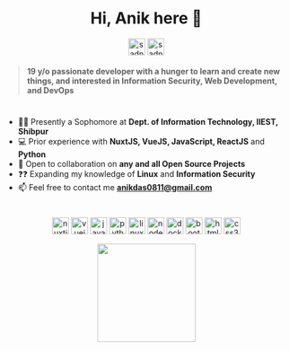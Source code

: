 <h1 align="center">Hi, Anik here 👋 </h1>

<p align="center">
<a href=https://linkedin.com/in/sadn1ck target="blank"><img align="center" src="https://raw.githubusercontent.com/sadn1ck/sadn1ck/master/img/Linkedin.svg" alt="sadn1ck LinkedIn" height="30" width="30" /></a>
<a href=https://ctftime.org/team/89677 target="blank"><img align="center" src="https://raw.githubusercontent.com/sadn1ck/sadn1ck/master/img/ctftime.png" alt="sadn1ck CTFTime" height="30" width="30" /></a>
</p>

 > #### 19 y/o passionate developer with a hunger to learn and create new things, and interested in Information Security, Web Development, and DevOps

#

- 👨‍🎓 Presently a Sophomore at **Dept. of Information Technology, IIEST, Shibpur**
- 💻 Prior experience with **NuxtJS, VueJS, JavaScript, ReactJS** and **Python**
- 👯 Open to collaboration on **any and all Open Source Projects**
- ❓❓ Expanding my knowledge of **Linux** and **Information Security**
- 📫 Feel free to contact me **anikdas0811@gmail.com**

#

<p align="center">
<img src=https://d33wubrfki0l68.cloudfront.net/6ff34ec8760318b99888ee4b75d1e265170a84b9/6479c/logos/nuxt.svg alt=nuxtjs width="30" height="30"/>
<img src=https://devicons.github.io/devicon/devicon.git/icons/vuejs/vuejs-original-wordmark.svg alt=vuejs width="30" height="30"/>
<img src=https://devicons.github.io/devicon/devicon.git/icons/javascript/javascript-original.svg alt=javascript width="30" height="30"/>
<img src=https://devicons.github.io/devicon/devicon.git/icons/python/python-original-wordmark.svg alt=python width="30" height="30"/>
<img src=https://devicons.github.io/devicon/devicon.git/icons/linux/linux-original.svg alt=linux width="30" height="30"/>
<img src=https://devicons.github.io/devicon/devicon.git/icons/nodejs/nodejs-original-wordmark.svg alt=nodejs width="30" height="30"/>
<img src=https://devicons.github.io/devicon/devicon.git/icons/docker/docker-original-wordmark.svg alt=docker width="30" height="30"/>
<img src=https://devicons.github.io/devicon/devicon.git/icons/bootstrap/bootstrap-plain.svg alt=bootstrap width="30" height="30"/>
<img src=https://devicons.github.io/devicon/devicon.git/icons/html5/html5-original-wordmark.svg alt=html5 width="30" height="30"/>
<img src=https://devicons.github.io/devicon/devicon.git/icons/css3/css3-original-wordmark.svg alt=css3 width="30" height="30"/>
</p>
<p align="center">
<img src="https://github-readme-stats.vercel.app/api?username=sadn1ck&&show_icons=true&title_color=08fdd8&icon_color=bb2acf&text_color=ffffff&bg_color=0a192f" height="175px" />
</p>